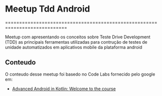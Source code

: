 # Meetup Tdd Android
============================================================================

Meetup com apresentando os conceitos sobre Teste Drive Development (TDD) as principais ferramentas utilizadas para contrução de testes de unidade automatizados em aplicativos mobile da plataforma android

Conteudo
--------
O conteudo desse meetup foi basedo no Code Labs fornecido pelo google em:
* [Advanced Android in Kotlin: Welcome to the course](https://codelabs.developers.google.com/codelabs/advanced-android-kotlin-training-welcome/#1)
